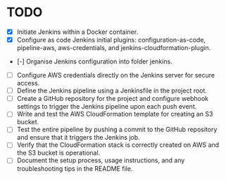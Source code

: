 # TODO

- [x] Initiate Jenkins within a Docker container.
- [x] Configure as code Jenkins initial plugins: configuration-as-code, pipeline-aws, aws-credentials, and jenkins-cloudformation-plugin.
- [-] Organise Jenkins configuration into folder jenkins.
- [ ] Configure AWS credentials directly on the Jenkins server for secure access.
- [ ] Define the Jenkins pipeline using a Jenkinsfile in the project root.
- [ ] Create a GitHub repository for the project and configure webhook settings to trigger the Jenkins pipeline upon each push event.
- [ ] Write and test the AWS CloudFormation template for creating an S3 bucket.
- [ ] Test the entire pipeline by pushing a commit to the GitHub repository and ensure that it triggers the Jenkins job.
- [ ] Verify that the CloudFormation stack is correctly created on AWS and the S3 bucket is operational.
- [ ] Document the setup process, usage instructions, and any troubleshooting tips in the README file.
